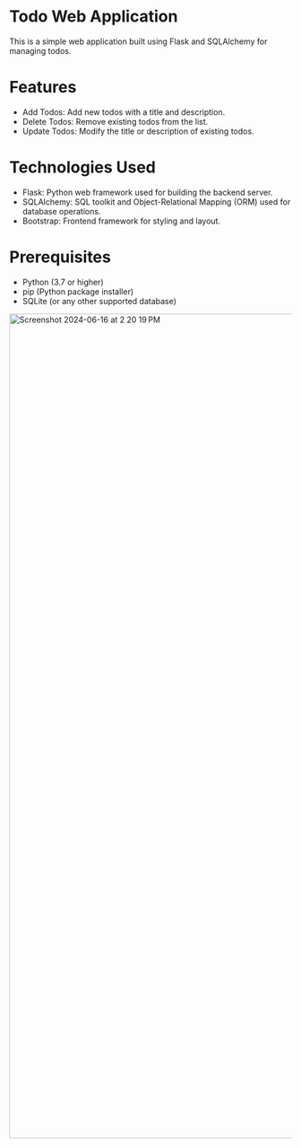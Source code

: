 # Todo Web Application
This is a simple web application built using Flask and SQLAlchemy for managing todos.

# Features
- Add Todos: Add new todos with a title and description.
- Delete Todos: Remove existing todos from the list.
- Update Todos: Modify the title or description of existing todos.
# Technologies Used
- Flask: Python web framework used for building the backend server.
- SQLAlchemy: SQL toolkit and Object-Relational Mapping (ORM) used for database operations.
- Bootstrap: Frontend framework for styling and layout.

# Prerequisites
- Python (3.7 or higher)
- pip (Python package installer)
- SQLite (or any other supported database)

<img width="1470" alt="Screenshot 2024-06-16 at 2 20 19 PM" src="https://github.com/Abhishek4852/TODO-WEB-APPLICATION/assets/147502615/fdbe522b-e820-4977-8a14-9ab7e808ebfb">
